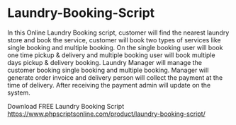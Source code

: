 # Laundry-Booking-Script
In this Online Laundry Booking script, customer will find the nearest laundry store and book the service, customer will book two types of services like single booking and multiple booking. On the single booking user will book one time pickup &amp; delivery and multiple booking user will book multiple days pickup &amp; delivery booking. Laundry Manager will manage the customer booking single booking and multiple booking. Manager will generate order invoice and delivery person will collect the payment at the time of delivery. After receiving the payment admin will update on the system.

Download FREE Laundry Booking Script
https://www.phpscriptsonline.com/product/laundry-booking-script/
